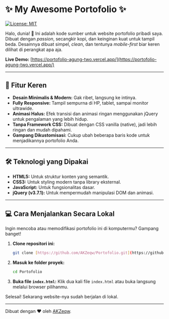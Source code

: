 # ✨ My Awesome Portofolio ✨

[![License: MIT](https://img.shields.io/badge/License-MIT-yellow.svg)](https://opensource.org/licenses/MIT)

Halo, dunia! 👋 Ini adalah kode sumber untuk website portofolio pribadi saya. Dibuat dengan *passion*, secangkir kopi, dan keinginan kuat untuk tampil beda. Desainnya dibuat simpel, *clean*, dan tentunya *mobile-first* biar keren dilihat di perangkat apa aja.

**Live Demo:** [https://portofolio-agung-two.vercel.app/](https://portofolio-agung-two.vercel.app/)

---

## 🚀 Fitur Keren

* **Desain Minimalis & Modern:** Gak ribet, langsung ke intinya.
* **Fully Responsive:** Tampil sempurna di HP, tablet, sampai monitor ultrawide.
* **Animasi Halus:** Efek transisi dan animasi ringan menggunakan jQuery untuk pengalaman yang lebih hidup.
* **Tanpa Framework CSS:** Dibuat dengan CSS vanilla (native), jadi lebih ringan dan mudah dipahami.
* **Gampang Dikustomisasi:** Cukup ubah beberapa baris kode untuk menjadikannya portofolio Anda.

---

## 🛠️ Teknologi yang Dipakai

* **HTML5:** Untuk struktur konten yang semantik.
* **CSS3:** Untuk styling modern tanpa library eksternal.
* **JavaScript:** Untuk fungsionalitas dasar.
* **jQuery (v3.7.1):** Untuk mempermudah manipulasi DOM dan animasi.

---

## 💻 Cara Menjalankan Secara Lokal

Ingin mencoba atau memodifikasi portofolio ini di komputermu? Gampang banget!

1.  **Clone repositori ini:**
    ```bash
    git clone [https://github.com/AKZeqw/Portofolio.git](https://github.com/AKZeqw/Portofolio.git)
    ```

2.  **Masuk ke folder proyek:**
    ```bash
    cd Portofolio
    ```

3.  **Buka file `index.html`:**
    Klik dua kali file `index.html` atau buka langsung melalui browser pilihanmu.

Selesai! Sekarang website-nya sudah berjalan di lokal.

---

Dibuat dengan ❤️ oleh [AKZeqw](https://github.com/AKZeqw).
